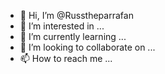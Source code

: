 - 👋 Hi, I’m @Russtheparrafan
- 👀 I’m interested in ...
- 🌱 I’m currently learning ...
- 💞️ I’m looking to collaborate on ...
- 📫 How to reach me ...

<!---
Russtheparrafan/Russtheparrafan is a ✨ special ✨ repository because its `README.md` (this file) appears on your GitHub profile.
You can click the Preview link to take a look at your changes.
--->
